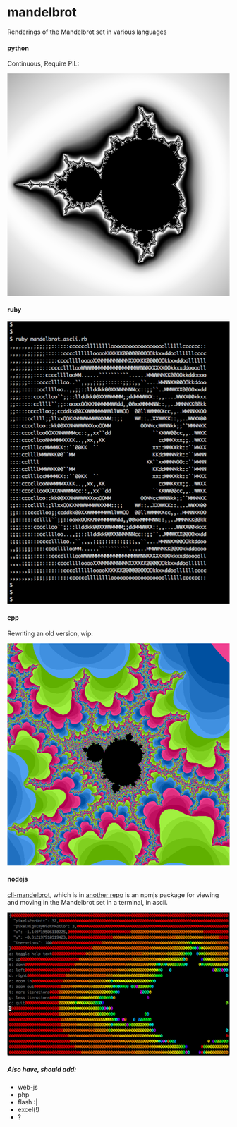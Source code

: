 # mandelbrot

Renderings of the Mandelbrot set in various languages

#### python
Continuous, Require PIL:

![The Mandelbrot set in Python](python/mandelbrot.png?raw=true)

#### ruby
![The Mandelbrot set in Ruby](ruby/mandelbrot_ascii.png?raw=true)

#### cpp
Rewriting an old version, wip:

![The Mandelbrot set in cpp](cpp/mandelbrot.png?raw=true)

#### nodejs
[cli-mandelbrot](https://npmjs.org/package/cli-mandelbrot),
which is in [another repo](https://github.com/danyshaanan/cli-mandelbrot)
is an npmjs package for viewing and moving in the Mandelbrot set in a terminal, in ascii.

![The Mandelbrot set in nodejs](other/cli-mandelbrot.png?raw=true)

##### Also have, should add:

* web-js
* php
* flash :|
* excel(!)
* ?
